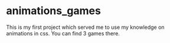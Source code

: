 # animations_games
This is my first project which served me to use my knowledge on animations in css.
You can find 3 games there.
